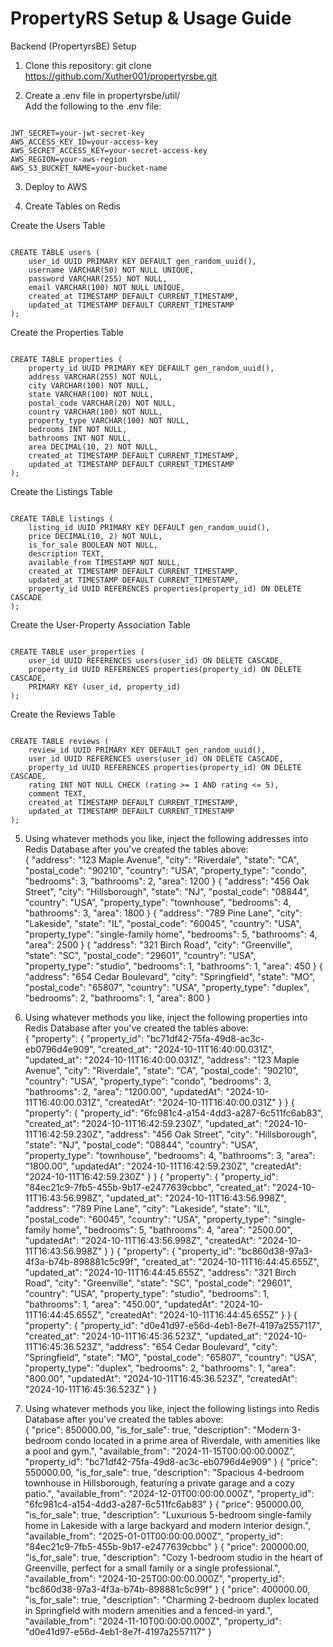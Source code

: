 # PropertyRS Setup & Usage Guide

Backend (PropertyrsBE) Setup

1. Clone this repository: git clone https://github.com/Xuther001/propertyrsbe.git

2. Create a .env file in propertyrsbe/util/ <br>
   Add the following to the .env file:
<pre><code>
JWT_SECRET=your-jwt-secret-key
AWS_ACCESS_KEY_ID=your-access-key
AWS_SECRET_ACCESS_KEY=your-secret-access-key
AWS_REGION=your-aws-region
AWS_S3_BUCKET_NAME=your-bucket-name
</code></pre>

3. Deploy to AWS

4. Create Tables on Redis<br>

Create the Users Table
<pre><code>
CREATE TABLE users (
    user_id UUID PRIMARY KEY DEFAULT gen_random_uuid(),
    username VARCHAR(50) NOT NULL UNIQUE,
    password VARCHAR(255) NOT NULL,
    email VARCHAR(100) NOT NULL UNIQUE,
    created_at TIMESTAMP DEFAULT CURRENT_TIMESTAMP,
    updated_at TIMESTAMP DEFAULT CURRENT_TIMESTAMP
);
</code></pre>
Create the Properties Table
<pre><code>
CREATE TABLE properties (
    property_id UUID PRIMARY KEY DEFAULT gen_random_uuid(),
    address VARCHAR(255) NOT NULL,
    city VARCHAR(100) NOT NULL,
    state VARCHAR(100) NOT NULL,
    postal_code VARCHAR(20) NOT NULL,
    country VARCHAR(100) NOT NULL,
    property_type VARCHAR(100) NOT NULL,
    bedrooms INT NOT NULL,
    bathrooms INT NOT NULL,
    area DECIMAL(10, 2) NOT NULL,
    created_at TIMESTAMP DEFAULT CURRENT_TIMESTAMP,
    updated_at TIMESTAMP DEFAULT CURRENT_TIMESTAMP
);
</code></pre>
Create the Listings Table
<pre><code>
CREATE TABLE listings (
    listing_id UUID PRIMARY KEY DEFAULT gen_random_uuid(),
    price DECIMAL(10, 2) NOT NULL,
    is_for_sale BOOLEAN NOT NULL,
    description TEXT,
    available_from TIMESTAMP NOT NULL,
    created_at TIMESTAMP DEFAULT CURRENT_TIMESTAMP,
    updated_at TIMESTAMP DEFAULT CURRENT_TIMESTAMP,
    property_id UUID REFERENCES properties(property_id) ON DELETE CASCADE
);
</code></pre>
Create the User-Property Association Table
<pre><code>
CREATE TABLE user_properties (
    user_id UUID REFERENCES users(user_id) ON DELETE CASCADE,
    property_id UUID REFERENCES properties(property_id) ON DELETE CASCADE,
    PRIMARY KEY (user_id, property_id)
);
</code></pre>
Create the Reviews Table
<pre><code>
CREATE TABLE reviews (
    review_id UUID PRIMARY KEY DEFAULT gen_random_uuid(),
    user_id UUID REFERENCES users(user_id) ON DELETE CASCADE,
    property_id UUID REFERENCES properties(property_id) ON DELETE CASCADE,
    rating INT NOT NULL CHECK (rating >= 1 AND rating <= 5),
    comment TEXT,
    created_at TIMESTAMP DEFAULT CURRENT_TIMESTAMP,
    updated_at TIMESTAMP DEFAULT CURRENT_TIMESTAMP
);
</code></pre>

5. Using whatever methods you like, inject the following addresses into Redis Database after you've created the tables above:<br>
</code></pre>
{
  "address": "123 Maple Avenue",
  "city": "Riverdale",
  "state": "CA",
  "postal_code": "90210",
  "country": "USA",
  "property_type": "condo",
  "bedrooms": 3,
  "bathrooms": 2,
  "area": 1200
}
{
  "address": "456 Oak Street",
  "city": "Hillsborough",
  "state": "NJ",
  "postal_code": "08844",
  "country": "USA",
  "property_type": "townhouse",
  "bedrooms": 4,
  "bathrooms": 3,
  "area": 1800
}
{
  "address": "789 Pine Lane",
  "city": "Lakeside",
  "state": "IL",
  "postal_code": "60045",
  "country": "USA",
  "property_type": "single-family home",
  "bedrooms": 5,
  "bathrooms": 4,
  "area": 2500
}
{
  "address": "321 Birch Road",
  "city": "Greenville",
  "state": "SC",
  "postal_code": "29601",
  "country": "USA",
  "property_type": "studio",
  "bedrooms": 1,
  "bathrooms": 1,
  "area": 450
}
{
  "address": "654 Cedar Boulevard",
  "city": "Springfield",
  "state": "MO",
  "postal_code": "65807",
  "country": "USA",
  "property_type": "duplex",
  "bedrooms": 2,
  "bathrooms": 1,
  "area": 800
}
</code></pre>

6. Using whatever methods you like, inject the following properties into Redis Database after you've created the tables above:<br>
{
    "property": {
        "property_id": "bc71df42-75fa-49d8-ac3c-eb0796d4e909",
        "created_at": "2024-10-11T16:40:00.031Z",
        "updated_at": "2024-10-11T16:40:00.031Z",
        "address": "123 Maple Avenue",
        "city": "Riverdale",
        "state": "CA",
        "postal_code": "90210",
        "country": "USA",
        "property_type": "condo",
        "bedrooms": 3,
        "bathrooms": 2,
        "area": "1200.00",
        "updatedAt": "2024-10-11T16:40:00.031Z",
        "createdAt": "2024-10-11T16:40:00.031Z"
    }
}
{
    "property": {
        "property_id": "6fc981c4-a154-4dd3-a287-6c511fc6ab83",
        "created_at": "2024-10-11T16:42:59.230Z",
        "updated_at": "2024-10-11T16:42:59.230Z",
        "address": "456 Oak Street",
        "city": "Hillsborough",
        "state": "NJ",
        "postal_code": "08844",
        "country": "USA",
        "property_type": "townhouse",
        "bedrooms": 4,
        "bathrooms": 3,
        "area": "1800.00",
        "updatedAt": "2024-10-11T16:42:59.230Z",
        "createdAt": "2024-10-11T16:42:59.230Z"
    }
}
{
    "property": {
        "property_id": "84ec21c9-7fb5-455b-9b17-e2477639cbbc",
        "created_at": "2024-10-11T16:43:56.998Z",
        "updated_at": "2024-10-11T16:43:56.998Z",
        "address": "789 Pine Lane",
        "city": "Lakeside",
        "state": "IL",
        "postal_code": "60045",
        "country": "USA",
        "property_type": "single-family home",
        "bedrooms": 5,
        "bathrooms": 4,
        "area": "2500.00",
        "updatedAt": "2024-10-11T16:43:56.998Z",
        "createdAt": "2024-10-11T16:43:56.998Z"
    }
}
{
    "property": {
        "property_id": "bc860d38-97a3-4f3a-b74b-898881c5c99f",
        "created_at": "2024-10-11T16:44:45.655Z",
        "updated_at": "2024-10-11T16:44:45.655Z",
        "address": "321 Birch Road",
        "city": "Greenville",
        "state": "SC",
        "postal_code": "29601",
        "country": "USA",
        "property_type": "studio",
        "bedrooms": 1,
        "bathrooms": 1,
        "area": "450.00",
        "updatedAt": "2024-10-11T16:44:45.655Z",
        "createdAt": "2024-10-11T16:44:45.655Z"
    }
}
{
    "property": {
        "property_id": "d0e41d97-e56d-4eb1-8e7f-4197a2557117",
        "created_at": "2024-10-11T16:45:36.523Z",
        "updated_at": "2024-10-11T16:45:36.523Z",
        "address": "654 Cedar Boulevard",
        "city": "Springfield",
        "state": "MO",
        "postal_code": "65807",
        "country": "USA",
        "property_type": "duplex",
        "bedrooms": 2,
        "bathrooms": 1,
        "area": "800.00",
        "updatedAt": "2024-10-11T16:45:36.523Z",
        "createdAt": "2024-10-11T16:45:36.523Z"
    }
}

7. Using whatever methods you like, inject the following listings into Redis Database after you've created the tables above:<br>
</code></pre>
{
  "price": 850000.00,
  "is_for_sale": true,
  "description": "Modern 3-bedroom condo located in a prime area of Riverdale, with amenities like a pool and gym.",
  "available_from": "2024-11-15T00:00:00.000Z",
  "property_id": "bc71df42-75fa-49d8-ac3c-eb0796d4e909"
}
{
  "price": 550000.00,
  "is_for_sale": true,
  "description": "Spacious 4-bedroom townhouse in Hillsborough, featuring a private garage and a cozy patio.",
  "available_from": "2024-12-01T00:00:00.000Z",
  "property_id": "6fc981c4-a154-4dd3-a287-6c511fc6ab83"
}
{
  "price": 950000.00,
  "is_for_sale": true,
  "description": "Luxurious 5-bedroom single-family home in Lakeside with a large backyard and modern interior design.",
  "available_from": "2025-01-01T00:00:00.000Z",
  "property_id": "84ec21c9-7fb5-455b-9b17-e2477639cbbc"
}
{
  "price": 200000.00,
  "is_for_sale": true,
  "description": "Cozy 1-bedroom studio in the heart of Greenville, perfect for a small family or a single professional.",
  "available_from": "2024-10-25T00:00:00.000Z",
  "property_id": "bc860d38-97a3-4f3a-b74b-898881c5c99f"
}
{
  "price": 400000.00,
  "is_for_sale": true,
  "description": "Charming 2-bedroom duplex located in Springfield with modern amenities and a fenced-in yard.",
  "available_from": "2024-11-10T00:00:00.000Z",
  "property_id": "d0e41d97-e56d-4eb1-8e7f-4197a2557117"
}
</code></pre>
